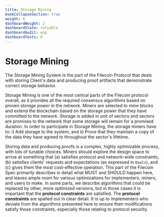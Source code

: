 ```yaml
---
title: Storage Mining
bookCollapseSection: true
weight: 6
dashboardWeight: 2
dashboardState: reliable
dashboardAudit: wip
dashboardTests: 0
---
```


# Storage Mining

The Storage Mining System is the part of the Filecoin Protocol that deals with storing Client's
data and producing proof artifacts that demonstrate correct storage behavior.

Storage Mining is one of the most central parts of the Filecoin protocol overall, as it provides all the required consensus algorithms based on proven _storage power_ in the network. Miners are selected to mine blocks and extend the blockchain based on the storage power that they have committed to the network. Storage is added in unit of sectors and sectors are promises to the network that some storage will remain for a promised duration. In order to participate in Storage Mining, the storage miners have to: i) Add storage to the system, and ii) Prove that they maintain a copy of the data they have agreed to throughout the sector's lifetime.

Storing data and producing proofs is a complex, highly optimizable process, with lots of tunable
choices. Miners should explore the design space to arrive at something that (a) satisfies protocol
and network-wide constraints, (b) satisfies clients' requests and expectations (as expressed in
`Deals`), and (c) gives them the most cost-effective operation. This part of the Filecoin Spec
primarily describes in detail what MUST and SHOULD happen here, and leaves ample room for
various optimizations for implementers, miners, and users to make. In some parts, we describe
algorithms that could be replaced by other, more optimized versions, but in those cases it is
important that the **protocol constraints** are satisfied. The **protocol constraints** are
spelled out in clear detail. It is up
to implementers who deviate from the algorithms presented here to ensure their modifications
satisfy those constraints, especially those relating to protocol security.
